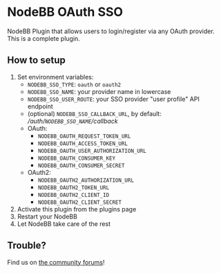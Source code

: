 # NodeBB OAuth SSO

NodeBB Plugin that allows users to login/register via any OAuth provider. This is a complete plugin.

## How to setup

1. Set environment variables:
    * `NODEBB_SSO_TYPE`: `oauth` or `oauth2`
    * `NODEBB_SSO_NAME`: your provider name in lowercase
    * `NODEBB_SSO_USER_ROUTE`: your SSO provider "user profile" API endpoint
    * (optional) `NODEBB_SSO_CALLBACK_URL`, by default: */auth/`NODEBB_SSO_NAME`/callback*
    * OAuth:
      * `NODEBB_OAUTH_REQUEST_TOKEN_URL`
      * `NODEBB_OAUTH_ACCESS_TOKEN_URL`
      * `NODEBB_OAUTH_USER_AUTHORIZATION_URL`
      * `NODEBB_OAUTH_CONSUMER_KEY`
      * `NODEBB_OAUTH_CONSUMER_SECRET`
    * OAuth2:
      * `NODEBB_OAUTH2_AUTHORIZATION_URL`
      * `NODEBB_OAUTH2_TOKEN_URL`
      * `NODEBB_OAUTH2_CLIENT_ID`
      * `NODEBB_OAUTH2_CLIENT_SECRET`
1. Activate this plugin from the plugins page
1. Restart your NodeBB
1. Let NodeBB take care of the rest

## Trouble?

Find us on [the community forums](http://community.nodebb.org)!